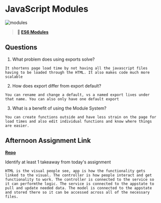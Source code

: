 # JavaScript Modules

![modules](https://bcw.blob.core.windows.net/public/img/1015719031845190)

> **📖 [ES6 Modules](https://codeworksacademy.com/fs-student-guide/resources/wk3/01-Modules)**

## Questions

1. What problem does using exports solve?
```
It shortens page load time by not having all the javascript files having to be loaded through the HTML. It also makes code much more scalable
```
2. How does export differ from export default?
```
You can rename and change a default, vs a named export lives under that name. You can also only have one default export
```
3. What is a benefit of using the Module System?
```
You can create functions outside and have less strain on the page for load times and also edit individual functions and know where things are easier.
```
## Afternoon Assignment Link

**[Repo](https://github.com/ksquaredcoding/vending-machine-mvc)**

Identify at least 1 takeaway from today's assignment
```
HTML is the visual people see, app is how the functionality gets linked to the visual. The controller is how people interact and get functionality to work. The controller is connected to the service so it can performthe logic. The service is connected to the appstate to pull and update needed data. The model is connected to the appstate and stored there so it can be accessed across all of the necessary files.
```